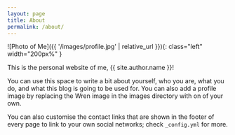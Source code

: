 ```yaml
---
layout: page
title: About
permalink: /about/
---
```


![Photo of Me]({{ '/images/profile.jpg' | relative_url }}){: class="left" width="200px%" }

This is the personal website of me, {{ site.author.name }}!

You can use this space to write a bit about yourself, who you are, what you do, and what this blog is going to be used for. You can also add a profile image by replacing the Wren image in the images directory with on of your own.

You can also customise the contact links that are shown in the footer of every page to link to your own social networks; check `_config.yml` for more.

